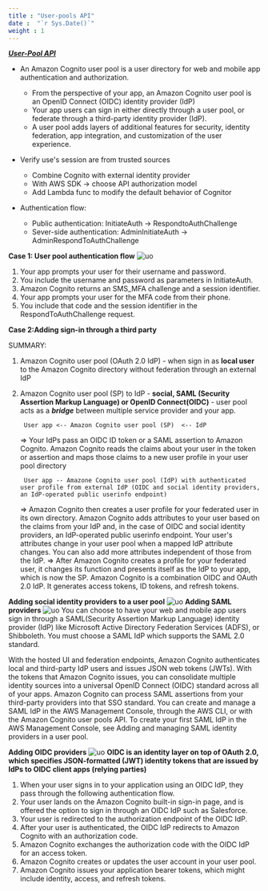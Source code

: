 ```yaml
---
title : "User-pools API"
date :  "`r Sys.Date()`" 
weight : 1 
---
```

[***User-Pool API***](https://docs.aws.amazon.com/cognito/latest/developerguide/cognito-user-identity-pools.html)

- An Amazon Cognito user pool is a user directory for web and mobile app authentication and authorization.
    *  From the perspective of your app, an Amazon Cognito user pool is an OpenID Connect (OIDC) identity provider (IdP)
    * Your app users can sign in either directly through a user pool, or federate through a third-party identity provider (IdP).
    * A user pool adds layers of additional features for security, identity federation, app integration, and customization of the user experience.
- Verify use's session are from trusted sources 
    * Combine Cognito with external identity provider 
    * With AWS SDK -> choose API authorization model
    * Add Lambda func to modify the default behavior of Cognitor

- Authentication flow:
    * Public authentication: InitiateAuth -> RespondtoAuthChallenge
    * Sever-side authentication: AdminInitiateAuth -> AdminRespondToAuthChallenge

**Case 1: User pool authentication flow** 
![uo](/FCJ2024/images/Cognito/up-auth-flow.JPG)
1. Your app prompts your user for their username and password.
2. You include the username and password as parameters in InitiateAuth.
3. Amazon Cognito returns an SMS_MFA challenge and a session identifier.
4. Your app prompts your user for the MFA code from their phone.
5. You include that code and the session identifier in the RespondToAuthChallenge request.

**Case 2:Adding sign-in through a third party**

SUMMARY: 
1. Amazon Cognito user pool (OAuth 2.0 IdP) - when sign in as **local user** to the Amazon Cognito directory without federation through an external IdP

2. Amazon Cognito user pool (SP) to IdP - **social, SAML (Security Assertion Markup Language) or OpenID Connect(OIDC)** - user pool acts as a ***bridge*** between multiple service provider and your app.

        User app <-- Amazon Cognito user pool (SP)  <-- IdP
    => Your IdPs pass an OIDC ID token or a SAML assertion to Amazon Cognito. Amazon Cognito reads the claims about your user in the token or assertion and maps those claims to a new user profile in your user pool directory

        User app -- Amazone Cognito user pool (IdP) with authenticated user profile from external IdP (OIDC and social identity providers, an IdP-operated public userinfo endpoint)
    => Amazon Cognito then creates a user profile for your federated user in its own directory. Amazon Cognito adds attributes to your user based on the claims from your IdP and, in the case of OIDC and social identity providers, an IdP-operated public userinfo endpoint. Your user's attributes change in your user pool when a mapped IdP attribute changes. You can also add more attributes independent of those from the IdP.
    => After Amazon Cognito creates a profile for your federated user, it changes its function and presents itself as the IdP to your app, which is now the SP. Amazon Cognito is a combination OIDC and OAuth 2.0 IdP. It generates access tokens, ID tokens, and refresh tokens.

**Adding social identity providers to a user pool**
![uo](/FCJ2024/images/Cognito/ID1.JPG)
**Adding SAML providers**
![uo](/FCJ2024/images/Cognito/saml.JPG)
You can choose to have your web and mobile app users sign in through a SAML(Security Assertion Markup Language) identity provider (IdP) like Microsoft Active Directory Federation Services (ADFS), or Shibboleth. You must choose a SAML IdP which supports the SAML 2.0 standard.

With the hosted UI and federation endpoints, Amazon Cognito authenticates local and third-party IdP users and issues JSON web tokens (JWTs). With the tokens that Amazon Cognito issues, you can consolidate multiple identity sources into a universal OpenID Connect (OIDC) standard across all of your apps. Amazon Cognito can process SAML assertions from your third-party providers into that SSO standard. You can create and manage a SAML IdP in the AWS Management Console, through the AWS CLI, or with the Amazon Cognito user pools API. To create your first SAML IdP in the AWS Management Console, see Adding and managing SAML identity providers in a user pool.

**Adding OIDC providers**
![uo](/FCJ2024/images/Cognito/open.JPG)
**OIDC is an identity layer on top of OAuth 2.0, which specifies JSON-formatted (JWT) identity tokens that are issued by IdPs to OIDC client apps (relying parties)**

1. When your user signs in to your application using an OIDC IdP, they pass through the following authentication flow.
2. Your user lands on the Amazon Cognito built-in sign-in page, and is offered the option to sign in through an OIDC IdP such as Salesforce.
3. Your user is redirected to the authorization endpoint of the OIDC IdP.
4. After your user is authenticated, the OIDC IdP redirects to Amazon Cognito with an authorization code.
5. Amazon Cognito exchanges the authorization code with the OIDC IdP for an access token.
6. Amazon Cognito creates or updates the user account in your user pool.
7. Amazon Cognito issues your application bearer tokens, which might include identity, access, and refresh tokens.